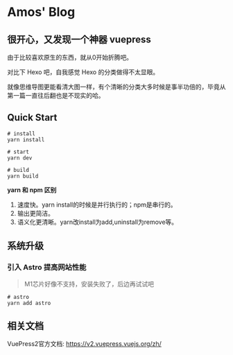 # Amos' Blog

## 很开心，又发现一个神器 vuepress

由于比较喜欢原生的东西，就从0开始折腾吧。

对比下 Hexo 吧，自我感觉 Hexo 的分类做得不太显眼。

就像思维导图更能看清大图一样，有个清晰的分类大多时候是事半功倍的，毕竟从第一篇一直往后翻也是不现实的哈。

## Quick Start

```
# install
yarn install

# start
yarn dev

# build
yarn build
```

**yarn 和 npm 区别**
1. 速度快。yarn install的时候是并行执行的；npm是串行的。
2. 输出更简洁。
3. 语义化更清晰。yarn改install为add,uninstall为remove等。

## 系统升级

### 引入 Astro 提高网站性能
> M1芯片好像不支持，安装失败了，后边再试试吧
```
# astro
yarn add astro
```

## 相关文档

VuePress2官方文档: https://v2.vuepress.vuejs.org/zh/
